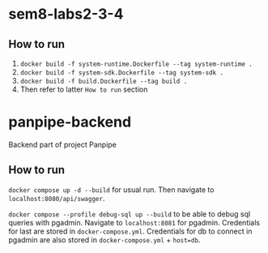 # sem8-labs2-3-4
## How to run
1. `docker build -f system-runtime.Dockerfile --tag system-runtime .`
2. `docker build -f system-sdk.Dockerfile --tag system-sdk .`
3. `docker build -f build.Dockerfile --tag build .`
4. Then refer to latter `How to run` section

# panpipe-backend
Backend part of project Panpipe

## How to run
`docker compose up -d --build` for usual run. Then navigate to `localhost:8080/api/swagger`.

`docker compose --profile debug-sql up --build` to be able to debug sql queries with pgadmin. Navigate to `localhost:8081` for pgadmin. Credentials for last are stored in `docker-compose.yml`. Credentials for db to connect in pgadmin are also stored in `docker-compose.yml` + `host=db`.
